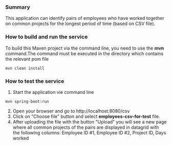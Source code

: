 
### Summary

This application can identify pairs of employees who have worked together on common projects for the longest period of time (based on CSV file). 

### How to build and run the service
To build this Maven project via the command line, you need to use the **mvn** command.The command must be executed in the directory which contains the relevant pom file

```
mvn clean install 
```

### How to test the service 

1. Start the application vie command line

```
mvn spring-boot:run
```
2. Open your browser and go to http://localhost:8080/csv
3. Click on "Choose file" button and select **employees-csv-for-test** file.
4. After uploading the file with the button "Upload" you will see a new page where all common
   projects of the pairs are displayed in datagrid with the following columns:
   Employee ID #1, Employee ID #2, Project ID, Days worked


